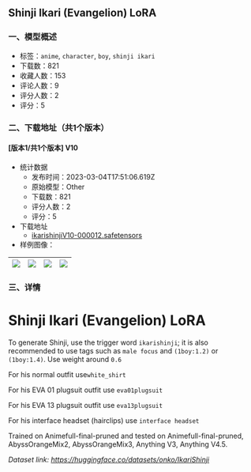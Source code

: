 ## Shinji Ikari (Evangelion) LoRA
### 一、模型概述

- 标签：`anime`, `character`, `boy`, `shinji ikari`
- 下载数：821
- 收藏人数：153
- 评论人数：9
- 评分人数：2
- 评分：5

### 二、下载地址（共1个版本）

#### [版本1/共1个版本] V10

- 统计数据
  - 发布时间：2023-03-04T17:51:06.619Z
  - 原始模型：Other
  - 下载数：821
  - 评分人数：2
  - 评分：5
- 下载地址
  - [ikarishinjiV10-000012.safetensors](https://civitai.com/api/download/models/15892)
- 样例图像：

| <img src="https://image.civitai.com/xG1nkqKTMzGDvpLrqFT7WA/fc1e0cb8-e865-417e-3529-f559568aaf00/width=450/159936.jpeg" /> | <img src="https://image.civitai.com/xG1nkqKTMzGDvpLrqFT7WA/177ef275-a257-4260-f76a-8616fe9afd00/width=450/159947.jpeg" /> | <img src="https://image.civitai.com/xG1nkqKTMzGDvpLrqFT7WA/f8cc9f0f-93d8-4693-f9f5-28beca4b7000/width=450/159946.jpeg" /> | <img src="https://image.civitai.com/xG1nkqKTMzGDvpLrqFT7WA/fbf810ac-7023-4542-1d5f-674b8098c200/width=450/159945.jpeg" /> |
| ---- | ---- | ---- | ---- |


### 三、详情
<h1>Shinji Ikari (Evangelion) LoRA</h1><p>To generate Shinji, use the trigger word <code>ikarishinji</code>; it is also recommended to use tags such as <code>male focus</code> and <code>(1boy:1.2)</code> or <code>(1boy:1.4)</code>. Use weight around <code>0.6</code></p><p>For his normal outfit use<code>white_shirt</code></p><p>For his EVA 01 plugsuit outfit use <code>eva01plugsuit</code></p><p>For his EVA 13 plugsuit outfit use <code>eva13plugsuit</code></p><p>For his interface headset (hairclips) use <code>interface headset</code></p><p>Trained on Animefull-final-pruned and tested on Animefull-final-pruned, AbyssOrangeMix2, AbyssOrangeMix3, Anything V3, Anything V4.5.</p><p><em>Dataset link: </em><a target="_blank" rel="ugc" href="https://huggingface.co/datasets/onko/IkariShinji"><em>https://huggingface.co/datasets/onko/IkariShinji</em></a></p><pre><code></code></pre><pre><code></code></pre>